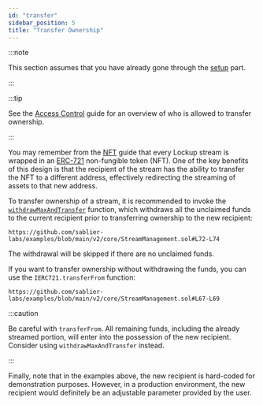 ```yaml
---
id: "transfer"
sidebar_position: 5
title: "Transfer Ownership"
---
```


:::note

This section assumes that you have already gone through the [setup](/guides/lockup/guides/stream-management/setup) part.

:::

:::tip

See the [Access Control](/reference/lockup/access-control) guide for an overview of who is allowed to transfer
ownership.

:::

You may remember from the [NFT](/concepts/nft) guide that every Lockup stream is wrapped in an
[ERC-721](https://eips.ethereum.org/EIPS/eip-721) non-fungible token (NFT). One of the key benefits of this design is
that the recipient of the stream has the ability to transfer the NFT to a different address, effectively redirecting the
streaming of assets to that new address.

To transfer ownership of a stream, it is recommended to invoke the
[`withdrawMaxAndTransfer`](/reference/lockup/core/abstracts/abstract.SablierV2Lockup#withdrawmaxandtransfer) function,
which withdraws all the unclaimed funds to the current recipient prior to transferring ownership to the new recipient:

```solidity reference title="Stream Management: Withdraw and Transfer Ownership"
https://github.com/sablier-labs/examples/blob/main/v2/core/StreamManagement.sol#L72-L74
```

The withdrawal will be skipped if there are no unclaimed funds.

If you want to transfer ownership without withdrawing the funds, you can use the `IERC721.transferFrom` function:

```solidity reference title="Stream Management: Transfer Ownership"
https://github.com/sablier-labs/examples/blob/main/v2/core/StreamManagement.sol#L67-L69
```

:::caution

Be careful with `transferFrom`. All remaining funds, including the already streamed portion, will enter into the
possession of the new recipient. Consider using `withdrawMaxAndTransfer` instead.

:::

Finally, note that in the examples above, the new recipient is hard-coded for demonstration purposes. However, in a
production environment, the new recipient would definitely be an adjustable parameter provided by the user.
